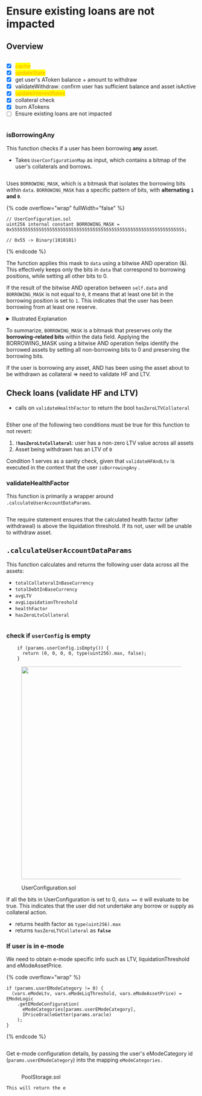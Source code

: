 # Ensure existing loans are not impacted

## Overview

<figure><img src="../../.gitbook/assets/image (50).png" alt=""><figcaption></figcaption></figure>

* [x] <mark style="color:orange;">cache</mark>
* [x] <mark style="color:orange;">updateState</mark>
* [x] get user's AToken balance + amount to withdraw
* [x] validateWithdraw: confirm user has sufficient balance and asset isActive
* [x] <mark style="color:orange;">updateInterestRates</mark>
* [x] collateral check
* [x] burn ATokens
* [ ] Ensure existing loans are not impacted&#x20;

<img src="../../.gitbook/assets/file.excalidraw (12).svg" alt="" class="gitbook-drawing">

### isBorrowingAny

This function checks if a user has been borrowing **any** asset.

* Takes `UserConfigurationMap` as input, which contains a bitmap of the user's collaterals and borrows.

<figure><img src="../../.gitbook/assets/image (31).png" alt=""><figcaption></figcaption></figure>

Uses `BORROWING_MASK`, which is a bitmask that isolates the borrowing bits within `data`. `BORROWING_MASK` has a specific pattern of bits, with **alternating `1` and `0`**.

{% code overflow="wrap" fullWidth="false" %}
```solidity
// UserConfiguration.sol
uint256 internal constant BORROWING_MASK = 
0x5555555555555555555555555555555555555555555555555555555555555555;

// 0x55 -> Binary(1010101)
```
{% endcode %}

The function applies this mask to `data` using a bitwise AND operation (&). This effectively keeps only the bits in `data` that correspond to borrowing positions, while setting all other bits to 0.

If the result of the bitwise AND operation between `self.data` and `BORROWING_MASK` is not equal to `0`, it means that at least one bit in the borrowing position is set to `1`. This indicates that the user has been borrowing from at least one reserve.

<details>

<summary>Illustrated Explanation</summary>

To understand how the BORROWING\_MASK works as a bitmask, let's take a closer look at its binary representation:

**BORROWING\_MASK**: `0x5555555555555555555555555555555555555555555555555555555555555555`

In binary: `0101010101010101010101010101010101010101010101010101010101010101`

Each '0' represents a bit that will be set to 0 when the BORROWING\_MASK is applied, and each '1' represents a bit that will be preserved. When the BORROWING\_MASK is applied to the data field using a bitwise AND operation (&), the resulting value will have only the borrowing-related bits preserved, while all other bits will be set to 0.

For example, let's assume the data field contains the following binary representation:

**data**:\
`1111111111111111111111111111111111111111111111111111111111111111`

Applying the `BORROWING_MASK` using a bitwise AND operation:

**`data & BORROWING_MASK`:**

`1111111111111111111111111111111111111111111111111111111111111111 & 0101010101010101010101010101010101010101010101010101010101010101`

\=> **`0101010101010101010101010101010101010101010101010101010101010101`**

The resulting value preserves only the bits in the borrowing positions, while setting all other bits to 0. In this case, the preserved bits represent the borrowing positions, indicating which assets are borrowed by the user.

</details>

To summarize, `BORROWING_MASK` is a bitmask that preserves only the **borrowing-related bits** within the data field. Applying the BORROWING\_MASK using a bitwise AND operation helps identify the borrowed assets by setting all non-borrowing bits to 0 and preserving the borrowing bits.

If the user is borrowing any asset, AND has been using the asset about to be withdrawn as collateral => need to validate HF and LTV.

## Check loans (validate HF and LTV)

* calls on `validateHealthFactor` to return the bool `hasZeroLTVCollateral`

<figure><img src="../../.gitbook/assets/image (35).png" alt=""><figcaption></figcaption></figure>

Etiher one of the following two conditions must be true for this function to not revert:

1. **`!hasZeroLtvCollateral`**: user has a non-zero LTV value across all assets
2. Asset being withdrawn has an LTV of `0`

Condition 1 serves as a sanity check, given that `validateHFAndLtv` is executed in the context that the user `isBorrowingAny` .

### validateHealthFactor

This function is primarily a wrapper around `.calculateUserAccountDataParams`.

<figure><img src="../../.gitbook/assets/image (36).png" alt=""><figcaption></figcaption></figure>

The require statement ensures that the calculated health factor (after withdrawal) is above the liquidation threshold. If its not, user will be unable to withdraw asset.

## `.calculateUserAccountDataParams`

This function calculates and returns the following user data across all the assets:

* `totalCollateralInBaseCurrency`
* `totalDebtInBaseCurrency`
* `avgLTV`
* `avgLiquidationThreshold`
* `healthFactor`
* `hasZeroLtvCollateral`

<figure><img src="../../.gitbook/assets/image (53).png" alt=""><figcaption></figcaption></figure>

### check if `userConfig` is empty

```solidity
    if (params.userConfig.isEmpty()) {
      return (0, 0, 0, 0, type(uint256).max, false);
    }
```

<figure><img src="../../.gitbook/assets/image (144).png" alt="" width="563"><figcaption><p>UserConfiguration.sol</p></figcaption></figure>

If all the bits in UserConfiguration is set to 0, `data == 0` will evaluate to be true. This indicates that the user did not undertake any borrow or supply as collateral action.

* returns health factor as `type(uint256).max`
* returns `hasZeroLTVCollateral` as **`false`**

### **If user is in e-mode**

We need to obtain e-mode specific info such as LTV, liquidationThreshold and eModeAssetPrice.

{% code overflow="wrap" %}
```solidity
if (params.userEModeCategory != 0) {
  (vars.eModeLtv, vars.eModeLiqThreshold, vars.eModeAssetPrice) = EModeLogic
    .getEModeConfiguration(
      eModeCategories[params.userEModeCategory],
      IPriceOracleGetter(params.oracle)
    );
}
```
{% endcode %}

<figure><img src="../../.gitbook/assets/image (58).png" alt=""><figcaption></figcaption></figure>

Get e-mode configuration details, by passing the user's eModeCategory id (`params.userEModeCategory`) into the mapping `eModeCategories.`&#x20;

<figure><img src="../../.gitbook/assets/image (131).png" alt=""><figcaption><p>PoolStorage.sol</p></figcaption></figure>

`This will return the e`

<figure><img src="../../.gitbook/assets/image (143).png" alt=""><figcaption></figcaption></figure>

